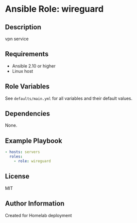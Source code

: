 # Ansible Role: wireguard

## Description
vpn service

## Requirements
- Ansible 2.10 or higher
- Linux host

## Role Variables
See `defaults/main.yml` for all variables and their default values.

## Dependencies
None.

## Example Playbook
```yaml
- hosts: servers
  roles:
    - role: wireguard
```

## License
MIT

## Author Information
Created for Homelab deployment
